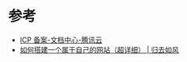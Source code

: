 # 参考

* [ICP 备案-文档中心-腾讯云](https://cloud.tencent.com/document/product/243)
* [如何搭建一个属于自己的网站（超详细） | 归去如风](https://r2wind.cn/articles/20211114.html)